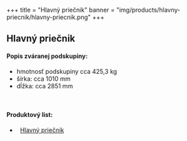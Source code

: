 +++
title = "Hlavný priečnik"
banner = "img/products/hlavny-priecnik/hlavny-priecnik.png"
+++

## Hlavný priečnik

#### Popis zváranej podskupiny:
- hmotnosť podskupiny cca 425,3 kg
- šírka: cca 1010 mm
- dĺžka: cca 2851 mm

<br/>

#### Produktový list:
- <i class="fa fa-file-pdf-o">&nbsp;</i> [Hlavný priečnik](/docs/products/hlavny-priecnik.pdf)
